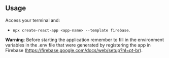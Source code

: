 ## Usage

Access your terminal and:

* `npx create-react-app <app-name> --template firebase`.

**Warning**: Before starting the application remember to fill in the environment variables in the .env file that were generated by registering the app in Firebase (https://firebase.google.com/docs/web/setup?hl=pt-br).
